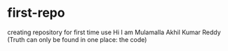 # first-repo
creating  repository for first time use 
Hi I am Mulamalla Akhil Kumar Reddy (Truth can only be found in one place: the code)
